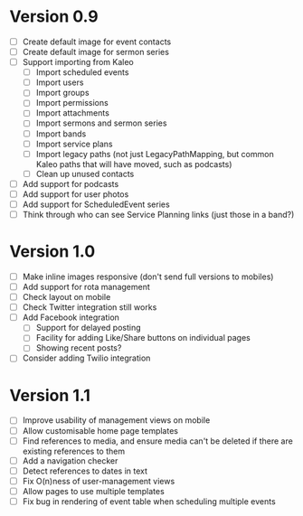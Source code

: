Version 0.9
===========

- [ ] Create default image for event contacts
- [ ] Create default image for sermon series
- [ ] Support importing from Kaleo
  - [ ] Import scheduled events
  - [ ] Import users
  - [ ] Import groups
  - [ ] Import permissions
  - [ ] Import attachments
  - [ ] Import sermons and sermon series
  - [ ] Import bands
  - [ ] Import service plans
  - [ ] Import legacy paths (not just LegacyPathMapping, but common
        Kaleo paths that will have moved, such as podcasts)
  - [ ] Clean up unused contacts
- [ ] Add support for podcasts
- [ ] Add support for user photos
- [ ] Add support for ScheduledEvent series
- [ ] Think through who can see Service Planning links (just those in
      a band?)

Version 1.0
===========

- [ ] Make inline images responsive (don't send full versions to
      mobiles)
- [ ] Add support for rota management
- [ ] Check layout on mobile
- [ ] Check Twitter integration still works
- [ ] Add Facebook integration
  - [ ] Support for delayed posting
  - [ ] Facility for adding Like/Share buttons on individual pages
  - [ ] Showing recent posts?
- [ ] Consider adding Twilio integration

Version 1.1
===========

- [ ] Improve usability of management views on mobile
- [ ] Allow customisable home page templates
- [ ] Find references to media, and ensure media can't be deleted if
      there are existing references to them
- [ ] Add a navigation checker
- [ ] Detect references to dates in text
- [ ] Fix O(n)ness of user-management views
- [ ] Allow pages to use multiple templates
- [ ] Fix bug in rendering of event table when scheduling multiple events
